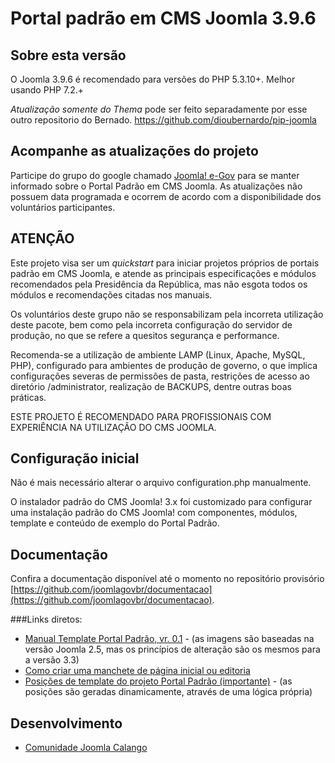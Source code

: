 Portal padrão em CMS Joomla 3.9.6
================

Sobre esta versão
---------------------

O Joomla 3.9.6 é recomendado para versões do PHP 5.3.10+. Melhor usando PHP 7.2.+

*Atualização somente do Thema* pode ser feito separadamente por esse outro repositorio do Bernado.
https://github.com/dioubernardo/pip-joomla


Acompanhe as atualizações do projeto
---------------------
Participe do grupo do google chamado [Joomla! e-Gov](https://groups.google.com/forum/?hl=pt-BR#!forum/joomla-e-gov-br) para se manter informado sobre o Portal Padrão em CMS Joomla. As atualizações não possuem data programada e ocorrem de acordo com a disponibilidade dos voluntários participantes.


ATENÇÃO
---------------------
Este projeto visa ser um *quickstart* para iniciar projetos próprios de portais padrão em CMS Joomla, e atende as principais especificações e módulos recomendados pela Presidência da República, mas não esgota todos os módulos e recomendações citadas nos manuais.

Os voluntários deste grupo não se responsabilizam pela incorreta utilização deste pacote, bem como pela incorreta configuração do servidor de produção, no que se refere
a quesitos segurança e performance.

Recomenda-se a utilização de ambiente LAMP (Linux, Apache, MySQL, PHP), configurado para ambientes de produção de governo, o que implica configurações severas de permissões de pasta, restrições de acesso ao diretório /administrator, realização de BACKUPS, dentre outras boas práticas.

ESTE PROJETO É RECOMENDADO PARA PROFISSIONAIS COM EXPERIÊNCIA NA UTILIZAÇÃO DO CMS JOOMLA.


Configuração inicial
---------------------
Não é mais necessário alterar o arquivo configuration.php manualmente.

O instalador padrão do CMS Joomla! 3.x foi customizado para configurar uma instalação padrão do CMS Joomla! com componentes, módulos, template e conteúdo de exemplo do Portal Padrão.


Documentação
---------------------
Confira a documentação disponível até o momento no repositório provisório [https://github.com/joomlagovbr/documentacao](https://github.com/joomlagovbr/documentacao).

###Links diretos:
-   [Manual Template Portal Padrão, vr. 0.1](https://github.com/joomlagovbr/documentacao/raw/master/pdf/1.%20Manual%20Portal%20Padrao.pdf) - (as imagens são baseadas na versão Joomla 2.5, mas os princípios de alteração são os mesmos para a versão 3.3)
-   [Como criar uma manchete de página inicial ou editoria](https://github.com/joomlagovbr/documentacao/raw/master/pdf/2.%20Pagina%20Inicial%20-%20Criar%20manchete.pdf)
-   [Posições de template do projeto Portal Padrão (importante)](https://github.com/joomlagovbr/documentacao/raw/master/pdf/3.%20Posicoes%20de%20template%20do%20projeto%20portal%20padrao.pdf) - (as posições são geradas dinamicamente, através de uma lógica própria)


Desenvolvimento
---------------------
-   [Comunidade Joomla Calango](http://www.joomlacalango.org/)
